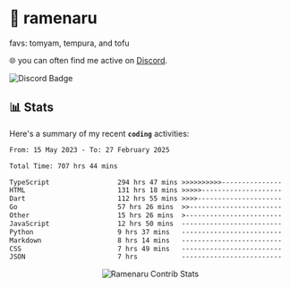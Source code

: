 # 🍜 ramenaru
favs: tomyam, tempura, and tofu

🌐 you can often find me active on [Discord](https://discordapp.com/users/503291004200157185).

![Discord Badge](https://dcbadge.vercel.app/api/shield/503291004200157185)

## 📊 Stats

Here's a summary of my recent **`coding`** activities:

<!--START_SECTION:waka-->

```txt
From: 15 May 2023 - To: 27 February 2025

Total Time: 707 hrs 44 mins

TypeScript                 294 hrs 47 mins >>>>>>>>>>---------------   41.65 %
HTML                       131 hrs 18 mins >>>>>--------------------   18.55 %
Dart                       112 hrs 55 mins >>>>---------------------   15.96 %
Go                         57 hrs 26 mins  >>-----------------------   08.12 %
Other                      15 hrs 26 mins  >------------------------   02.18 %
JavaScript                 12 hrs 50 mins  -------------------------   01.81 %
Python                     9 hrs 37 mins   -------------------------   01.36 %
Markdown                   8 hrs 14 mins   -------------------------   01.16 %
CSS                        7 hrs 49 mins   -------------------------   01.11 %
JSON                       7 hrs           -------------------------   00.99 %
```

<!--END_SECTION:waka-->

<div style="text-align: center;">
   <img align="center" src="https://github-readme-streak-stats.herokuapp.com/?user=Ramenaru&theme=dark&card_width=520" alt="Ramenaru Contrib Stats" />
</div>


